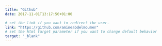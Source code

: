 ```yaml
---
title: "Github"
date: 2017-11-01T13:17:56+01:00

# set the link if you want to redirect the user.
link: "https://github.com/amineabdelmoumen"
# set the html target parameter if you want to change default behavior
target: "_blank"
---
```

